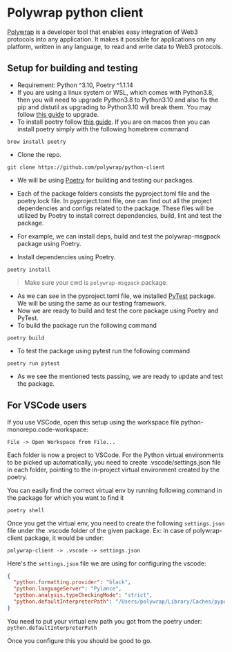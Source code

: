 # Polywrap python client

[Polywrap](https://polywrap.io/#/) is a developer tool that enables easy integration of Web3 protocols into any application. It makes it possible for applications on any platform, written in any language, to read and write data to Web3 protocols.

## Setup for building and testing
- Requirement: Python ^3.10, Poetry ^1.1.14
- If you are using a linux system or WSL, which comes with Python3.8, then you will need to upgrade Python3.8 to Python3.10 and also fix the pip and distutil as upgrading to Python3.10 will break them. You may follow [this guide](https://cloudbytes.dev/snippets/upgrade-python-to-latest-version-on-ubuntu-linux) to upgrade.
- To install poetry follow [this guide](https://python-poetry.org/docs/#installation). If you are on macos then you can install poetry simply with the following homebrew command
```
brew install poetry
```
- Clone the repo. 
```
git clone https://github.com/polywrap/python-client
```
- We will be using [Poetry](https://python-poetry.org) for building and testing our packages. 

- Each of the package folders consists the pyproject.toml file and the poetry.lock file. In pyproject.toml file, one can find out all the project dependencies and configs related to the package. These files will be utilized by Poetry to install correct dependencies, build, lint and test the package.

- For example, we can install deps, build and test the polywrap-msgpack package using Poetry. 

- Install dependencies using Poetry. 
```
poetry install
```
> Make sure your cwd is `polywrap-msgpack` package.
- As we can see in the pyproject.toml file, we installed [PyTest](https://docs.pytest.org) package. We will be using the same as our testing framework. 
- Now we are ready to build and test the core package using Poetry and PyTest.
- To build the package run the following command
```
poetry build
```
- To test the package using pytest run the following command
```
poetry run pytest
```
- As we see the mentioned tests passing, we are ready to update and test the package. 

## For VSCode users
If you use VSCode, open this setup using the workspace file python-monorepo.code-workspace:

```
File -> Open Workspace from File...
```

Each folder is now a project to VSCode. For the Python virtual environments to be picked up automatically, you need to create .vscode/settings.json file in each folder, pointing to the in-project virtual environment created by the poetry.

You can easily find the correct virtual env by running following command in the package for which you want to find it
```
poetry shell
```

Once you get the virtual env, you need to create the following `settings.json` file under the .vscode folder of the given package. 
Ex: in case of polywrap-client package, it would be under:
```
polywrap-client -> .vscode -> settings.json
```

Here's the `settings.json` file we are using for configuring the vscode:
```json
{
  "python.formatting.provider": "black",
  "python.languageServer": "Pylance",
  "python.analysis.typeCheckingMode": "strict",
  "python.defaultInterpreterPath": "/Users/polywrap/Library/Caches/pypoetry/virtualenvs/polywrap-client-abcdef-py3.10"
}
```
You need to put your virtual env path you got from the poetry under: `python.defaultInterpreterPath`

Once you configure this you should be good to go.
